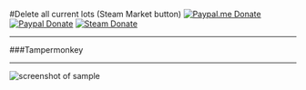 #Delete all current lots (Steam Market button)
[![Paypal.me Donate](https://img.shields.io/badge/Paypal.me-donate-blue.svg)](https://www.paypal.me/Shmurdik/1usd)
[![Paypal Donate](https://img.shields.io/badge/Paypal-donate-blue.svg)](https://www.paypal.com/cgi-bin/webscr?cmd=_donations&business=CWHKXHVBFJV7C&lc=RU&item_name=Shmurdik&item_number=GitHub&currency_code=USD&bn=PP%2dDonationsBF%3abtn_donateCC_LG%2egif%3aNonHosted)
[![Steam Donate](https://img.shields.io/badge/Steam-donate-lightgrey.svg)](https://steamcommunity.com/tradeoffer/new/?partner=79911927&token=29mtqolb)

---

###Tampermonkey

---

![screenshot of sample](http://i.imgur.com/RFYEKn3.png)
